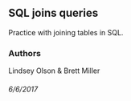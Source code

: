 ## SQL joins queries

Practice with joining tables in SQL.

### Authors 
Lindsey Olson & Brett Miller

###### 6/6/2017
